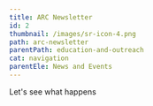 ```yaml
---
title: ARC Newsletter
id: 2
thumbnail: /images/sr-icon-4.png
path: arc-newsletter
parentPath: education-and-outreach
cat: navigation
parentEle: News and Events
---
```

Let's see what happens
